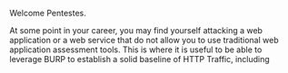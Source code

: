 Welcome Pentestes.

At some point in your career, you may find yourself attacking a web application or a web service that do not allow you to use traditional web application assessment tools.
This is where it is useful to be able to leverage BURP to establish a solid baseline of HTTP Traffic, including


